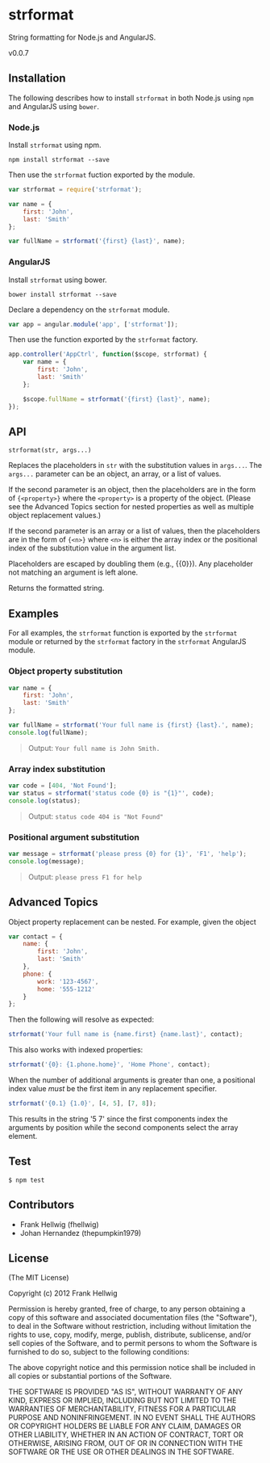 # strformat

String formatting for Node.js and AngularJS.

v0.0.7

## Installation

The following describes how to install `strformat` in both Node.js using `npm` and AngularJS using `bower`.

### Node.js

Install `strformat` using npm.

```
npm install strformat --save
```

Then use the `strformat` fuction exported by the module.

```javascript
var strformat = require('strformat');

var name = {
    first: 'John',
    last: 'Smith'
};

var fullName = strformat('{first} {last}', name);
```

### AngularJS

Install `strformat` using bower.

```
bower install strformat --save
```

Declare a dependency on the `strformat` module.

```javascript
var app = angular.module('app', ['strformat']);
```

Then use the function exported by the `strformat` factory.

```javascript
app.controller('AppCtrl', function($scope, strformat) {
    var name = {
        first: 'John',
        last: 'Smith'
    };

    $scope.fullName = strformat('{first} {last}', name);
});
```

## API

    strformat(str, args...)

Replaces the placeholders in `str` with the substitution values in `args...`.
The `args...` parameter can be an object, an array, or a list of values.

If the second parameter is an object, then the placeholders are in the form of
`{<property>}` where the `<property>` is a property of the object.
(Please see the Advanced Topics section for nested properties as well as
multiple object replacement values.)

If the second parameter is an array or a list of values, then the placeholders
are in the form of `{<n>}` where `<n>` is either the array index or the
positional index of the substitution value in the argument list.

Placeholders are escaped by doubling them (e.g., {{0}}). Any placeholder not
matching an argument is left alone.

Returns the formatted string.

## Examples

For all examples, the `strformat` function is exported by the `strformat` module
or returned by the `strformat` factory in the `strformat` AngularJS module.

### Object property substitution

```javascript
var name = {
    first: 'John',
    last: 'Smith'
};

var fullName = strformat('Your full name is {first} {last}.', name);
console.log(fullName);
```

>Output: `Your full name is John Smith.`

### Array index substitution

```javascript
var code = [404, 'Not Found'];
var status = strformat('status code {0} is "{1}"', code);
console.log(status);
```

>Output: `status code 404 is "Not Found"`

### Positional argument substitution

```javascript
var message = strformat('please press {0} for {1}', 'F1', 'help');
console.log(message);
```

>Output: `please press F1 for help`

## Advanced Topics

Object property replacement can be nested. For example, given the object

```javascript
var contact = {
    name: {
        first: 'John',
        last: 'Smith'
    },
    phone: {
        work: '123-4567',
        home: '555-1212'
    }
};
```

Then the following will resolve as expected:

```javascript
strformat('Your full name is {name.first} {name.last}', contact);
```

This also works with indexed properties:

```javascript
strformat('{0}: {1.phone.home}', 'Home Phone', contact);
```

When the number of additional arguments is greater than one, a positional index
value *must* be the first item in any replacement specifier.

```javascript
strformat('{0.1} {1.0}', [4, 5], [7, 8]);
```

This results in the string '5 7' since the first components index the arguments by
position while the second components select the array element.

## Test

    $ npm test

## Contributors

- Frank Hellwig (fhellwig)
- Johan Hernandez (thepumpkin1979)

## License

(The MIT License)

Copyright (c) 2012 Frank Hellwig

Permission is hereby granted, free of charge, to any person obtaining a copy
of this software and associated documentation files (the "Software"), to
deal in the Software without restriction, including without limitation the
rights to use, copy, modify, merge, publish, distribute, sublicense, and/or
sell copies of the Software, and to permit persons to whom the Software is
furnished to do so, subject to the following conditions:

The above copyright notice and this permission notice shall be included in
all copies or substantial portions of the Software.

THE SOFTWARE IS PROVIDED "AS IS", WITHOUT WARRANTY OF ANY KIND, EXPRESS OR
IMPLIED, INCLUDING BUT NOT LIMITED TO THE WARRANTIES OF MERCHANTABILITY,
FITNESS FOR A PARTICULAR PURPOSE AND NONINFRINGEMENT. IN NO EVENT SHALL THE
AUTHORS OR COPYRIGHT HOLDERS BE LIABLE FOR ANY CLAIM, DAMAGES OR OTHER
LIABILITY, WHETHER IN AN ACTION OF CONTRACT, TORT OR OTHERWISE, ARISING
FROM, OUT OF OR IN CONNECTION WITH THE SOFTWARE OR THE USE OR OTHER DEALINGS
IN THE SOFTWARE.
